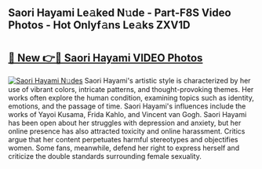 ## Saori Hayami Le𝚊ked N𝚞de - Part-F8S Video Photos - Hot Onlyf𝚊ns Le𝚊ks ZXV1D

# <h2><a href="http://ac41246.deff.icu/?id=Saori+Hayami">🔗 New 👉🔴 Saori Hayami VIDEO Photos</a></h2>

[![Saori Hayami N𝚞des](https://i.imgur.com/rIISA9y.gif)](http://ac41246.deff.icu/?id=Saori+Hayami)
Saori Hayami's artistic style is characterized by her use of vibrant colors, intricate patterns, and thought-provoking themes. Her works often explore the human condition, examining topics such as identity, emotions, and the passage of time. Saori Hayami's influences include the works of Yayoi Kusama, Frida Kahlo, and Vincent van Gogh. Saori Hayami has been open about her struggles with depression and anxiety, but her online presence has also attracted toxicity and online harassment. Critics argue that her content perpetuates harmful stereotypes and objectifies women. Some fans, meanwhile, defend her right to express herself and criticize the double standards surrounding female sexuality.

